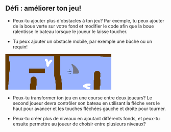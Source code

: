 ## Défi : améliorer ton jeu!

- Peux-tu ajouter plus d'obstacles à ton jeu? Par exemple, tu peux ajouter de la boue verte sur votre fond et modifier le code afin que la boue ralentisse le bateau lorsque le joueur le laisse toucher.

- Tu peux ajouter un obstacle mobile, par exemple une bûche ou un requin!

![capture d'écran](images/boat-obstacles.png)

- Peux-tu transformer ton jeu en une course entre deux joueurs? Le second joueur devra contrôler son bateau en utilisant la flèche vers le haut pour avancer et les touches fléchées gauche et droite pour tourner.

- Peux-tu créer plus de niveaux en ajoutant différents fonds, et peux-tu ensuite permettre au joueur de choisir entre plusieurs niveaux?